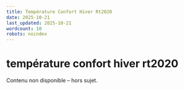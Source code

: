 ```yaml
---
title: Température Confort Hiver Rt2020
date: 2025-10-21
last_updated: 2025-10-21
wordcount: 10
robots: noindex
---
```


# température confort hiver rt2020

Contenu non disponible – hors sujet.